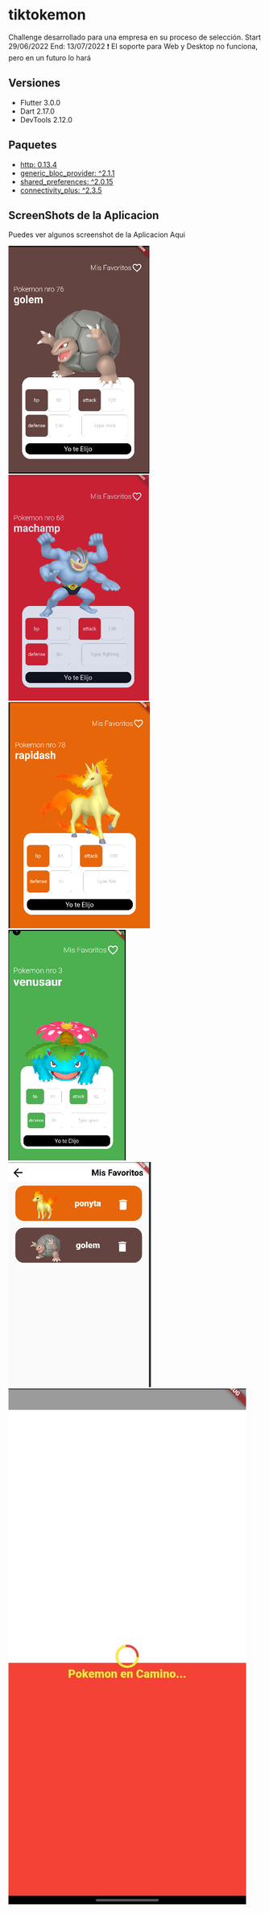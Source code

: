 # tiktokemon
Challenge desarrollado para una empresa en su proceso de selección.
Start 29/06/2022 End: 13/07/2022
:exclamation: El soporte para Web y Desktop no funciona, pero en un futuro lo hará
## Versiones
- Flutter 3.0.0
- Dart 2.17.0
- DevTools 2.12.0

## Paquetes
- [http: 0.13.4](https://pub.dev/packages/http)
- [generic_bloc_provider: ^2.1.1](https://pub.dev/packages/generic_bloc_provider)
- [shared_preferences: ^2.0.15](https://pub.dev/packages/shared_preferences)
- [connectivity_plus: ^2.3.5](https://pub.dev/packages/connectivity_plus)

## ScreenShots de la Aplicacion
Puedes ver algunos screenshot de la Aplicacion Aqui

![golem](assets/toreadme/golem.png) ![machamp](assets/toreadme/Machamp.png)
![rapidash](assets/toreadme/rapidash.png) ![venasaur](assets/toreadme/venasaur.png)
![screen_list_view](assets/toreadme/screen_list_view.png) ![pokemon_en_camino](assets/toreadme/pokemon_en_camino.jpeg)